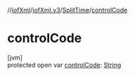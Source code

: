//[iofXml](../../../index.md)/[iofXml.v3](../index.md)/[SplitTime](index.md)/[controlCode](control-code.md)

# controlCode

[jvm]\
protected open var [controlCode](control-code.md): [String](https://docs.oracle.com/javase/8/docs/api/java/lang/String.html)
